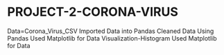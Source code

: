 # PROJECT-2-CORONA-VIRUS
Data=Corona_Virus_CSV
Imported Data into Pandas
Cleaned Data Using Pandas
Used Matplotlib for Data Visualization-Histogram
Used Matplotlib for Data


